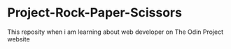 # Project-Rock-Paper-Scissors
This reposity when i am learning about web developer on The Odin Project website
